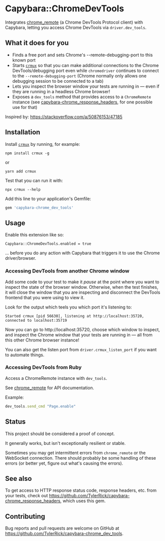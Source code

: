 # Capybara::ChromeDevTools

Integrates [chrome_remote](https://github.com/cavalle/chrome_remote) (a Chrome DevTools Protocol
client) with Capybara, letting you access Chrome DevTools via `driver.dev_tools`.

## What it does for you

- Finds a free port and sets Chrome's --remote-debugging-port to this known port
- Starts [`crmux`](https://github.com/sidorares/crmux) so that you can make additional connections
  to the Chrome DevTools/debugging port even while `chromedriver` continues to connect to the
  `--remote-debugging-port` (Chrome normally only allows one debugging session to be connected to a
  tab)
- Lets you inspect the browser window your tests are running in — even if they are running in a
  headless Chrome browser!
- Exposes a `dev_tools` method that provides access to a `ChromeRemote` instance (see
  [capybara-chrome_response_headers](https://github.com/TylerRick/capybara-chrome_response_headers),
  for one possible use for that)

Inspired by: https://stackoverflow.com/a/50876153/47185

## Installation

Install [`crmux`](https://github.com/sidorares/crmux) by running, for example:
```
npm install crmux -g
```
or
```
yarn add crmux
```

Test that you can run it with:
```
npx crmux --help
```

Add this line to your application's Gemfile:

```ruby
gem 'capybara-chrome_dev_tools'
```

## Usage

Enable this extension like so:
```
Capybara::ChromeDevTools.enabled = true
```

... before you do any action with Capybara that triggers it to use the Chrome driver/browser.

### Accessing DevTools from another Chrome window

Add some code to your test to make it _pause_ at the point where you want to inspect the state of
the browser window. Otherwise, when the test finishes, it will close the window that you are
inspecting and disconnect the DevTools frontend that you were using to view it.

Look for the output which teels you which port it's listening to:

```
Started crmux [pid 56630], listening at http://localhost:35720, connected to localhost:35719
```

Now you can go to http://localhost:35720, choose which window to inspect, and inspect the Chrome
window that your tests are running in — all from this other Chrome browser instance!

You can also get the listen port from `driver.crmux_listen_port` if you want to
automate things.

### Accessing DevTools from Ruby

Access a ChromeRemote instance with `dev_tools`.

See [chrome_remote](https://github.com/cavalle/chrome_remote) for API documentation.

Example:
```ruby
dev_tools.send_cmd "Page.enable"
```

## Status

This project should be considered a proof of concept.

It generally works, but isn't exceptionally resilient or stable.

Sometimes you may get intermittent errors from `chrome_remote` or the WebSocket connection. There
should probably be some handling of these errors (or better yet, figure out what's causing the
errors).

## See also

To get access to HTTP response status code, response headers, etc. from your tests, check out https://github.com/TylerRick/capybara-chrome_response_headers, which uses this gem.

## Contributing

Bug reports and pull requests are welcome on GitHub at https://github.com/TylerRick/capybara-chrome_dev_tools.
